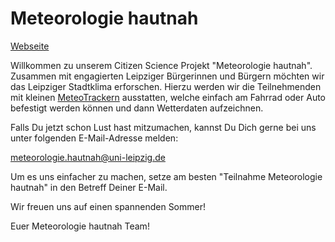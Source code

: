 # Meteorologie hautnah

[Webseite](https://meteorologiehautnah.github.io/MeteorologieHautnah/)

Willkommen zu unserem Citizen Science Projekt "Meteorologie hautnah". Zusammen mit engagierten Leipziger Bürgerinnen und Bürgern möchten wir das Leipziger Stadtklima erforschen.
Hierzu werden wir die Teilnehmenden mit kleinen [MeteoTrackern](https://meteotracker.com/en/) ausstatten, welche einfach am Fahrrad oder Auto befestigt werden können und dann Wetterdaten aufzeichnen.

Falls Du jetzt schon Lust hast mitzumachen, kannst Du Dich gerne bei uns unter folgenden E-Mail-Adresse melden:

meteorologie.hautnah@uni-leipzig.de

Um es uns einfacher zu machen, setze am besten "Teilnahme Meteorologie hautnah" in den Betreff Deiner E-Mail.

Wir freuen uns auf einen spannenden Sommer!

Euer Meteorologie hautnah Team!
